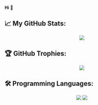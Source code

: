**Hi** 🚀

## 📈 **My GitHub Stats:**
<p align="center">
  <img src="https://github-readme-stats.vercel.app/api?username=heymundomx&show_icons=true&theme=gotham" />

## 🏆 **GitHub Trophies:**
<p align="center">
  <img src="https://github-profile-trophy.vercel.app/?username=heymundomx&title=Joined2020,Experience,Repositories,Commits&column=4&margin-w=20&theme=darkhub" />

## 🛠️ **Programming Languages:**
<p align="center">
  <img src="https://img.shields.io/badge/Code-Java-informational?style=flat&logo=java&logoColor=white&color=121212" />
  <img src="https://img.shields.io/badge/Code-PHP-informational?style=flat&logo=java&logoColor=white&color=121212" />
